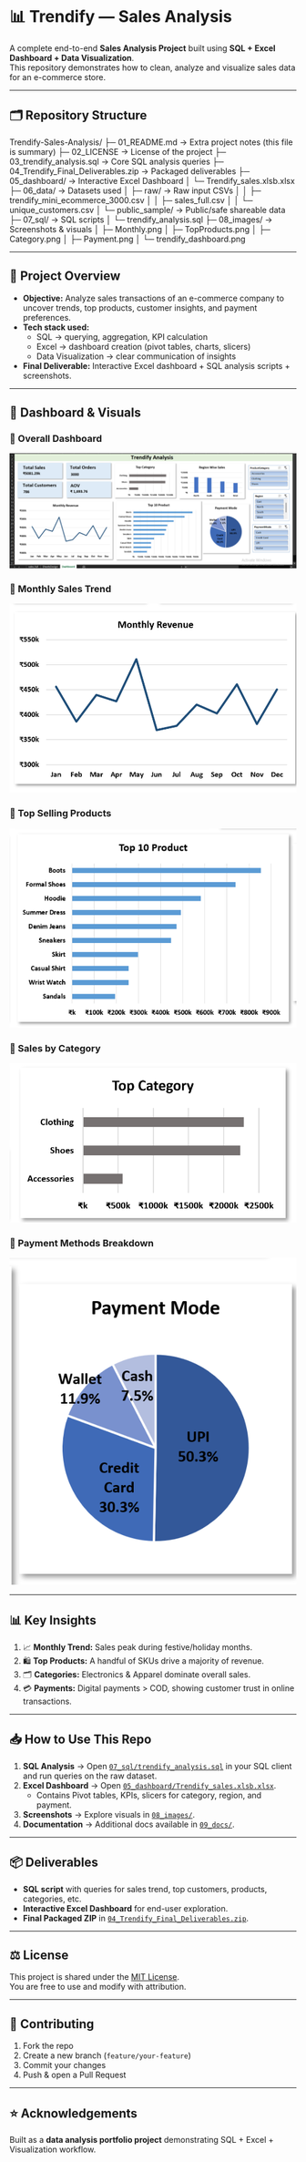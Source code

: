 # 📊 Trendify — Sales Analysis

A complete end-to-end **Sales Analysis Project** built using **SQL + Excel Dashboard + Data Visualization**.  
This repository demonstrates how to clean, analyze and visualize sales data for an e-commerce store.

---

## 🗂 Repository Structure

Trendify-Sales-Analysis/
├─ 01_README.md → Extra project notes (this file is summary)
├─ 02_LICENSE → License of the project
├─ 03_trendify_analysis.sql → Core SQL analysis queries
├─ 04_Trendify_Final_Deliverables.zip → Packaged deliverables
├─ 05_dashboard/ → Interactive Excel Dashboard
│ └─ Trendify_sales.xlsb.xlsx
├─ 06_data/ → Datasets used
│ ├─ raw/ → Raw input CSVs
│ │ ├─ trendify_mini_ecommerce_3000.csv
│ │ ├─ sales_full.csv
│ │ └─ unique_customers.csv
│ └─ public_sample/ → Public/safe shareable data
├─ 07_sql/ → SQL scripts
│ └─ trendify_analysis.sql
├─ 08_images/ → Screenshots & visuals
│ ├─ Monthly.png
│ ├─ TopProducts.png
│ ├─ Category.png
│ ├─ Payment.png
│ └─ trendify_dashboard.png

---

## 🚀 Project Overview

- **Objective:** Analyze sales transactions of an e-commerce company to uncover trends, top products, customer insights, and payment preferences.  
- **Tech stack used:**
  - SQL → querying, aggregation, KPI calculation
  - Excel → dashboard creation (pivot tables, charts, slicers)
  - Data Visualization → clear communication of insights
- **Final Deliverable:** Interactive Excel dashboard + SQL analysis scripts + screenshots.

---

## 📸 Dashboard & Visuals

### 🔹 Overall Dashboard
![Dashboard](08_images/trendify_dashboard.png)

### 🔹 Monthly Sales Trend
![Monthly Sales](08_images/Monthly.png)

### 🔹 Top Selling Products
![Top Products](08_images/TopProducts.png)

### 🔹 Sales by Category
![Category](08_images/Category.png)

### 🔹 Payment Methods Breakdown
![Payment](08_images/Payment.png)

---

## 📊 Key Insights
1. 📈 **Monthly Trend:** Sales peak during festive/holiday months.  
2. 🛍 **Top Products:** A handful of SKUs drive a majority of revenue.  
3. 🗂 **Categories:** Electronics & Apparel dominate overall sales.  
4. 💳 **Payments:** Digital payments > COD, showing customer trust in online transactions.  

---

## 📥 How to Use This Repo

1. **SQL Analysis** → Open [`07_sql/trendify_analysis.sql`](07_sql/trendify_analysis.sql) in your SQL client and run queries on the raw dataset.  
2. **Excel Dashboard** → Open [`05_dashboard/Trendify_sales.xlsb.xlsx`](05_dashboard/Trendify_sales.xlsb.xlsx).  
   - Contains Pivot tables, KPIs, slicers for category, region, and payment.  
3. **Screenshots** → Explore visuals in [`08_images/`](08_images/).  
4. **Documentation** → Additional docs available in [`09_docs/`](09_docs/).  

---

## 📦 Deliverables
- **SQL script** with queries for sales trend, top customers, products, categories, etc.  
- **Interactive Excel Dashboard** for end-user exploration.  
- **Final Packaged ZIP** in [`04_Trendify_Final_Deliverables.zip`](04_Trendify_Final_Deliverables.zip).  

---

## ⚖️ License
This project is shared under the [MIT License](02_LICENSE).  
You are free to use and modify with attribution.

---

## 🤝 Contributing
1. Fork the repo  
2. Create a new branch (`feature/your-feature`)  
3. Commit your changes  
4. Push & open a Pull Request  

---

## ⭐ Acknowledgements
Built as a **data analysis portfolio project** demonstrating SQL + Excel + Visualization workflow.
